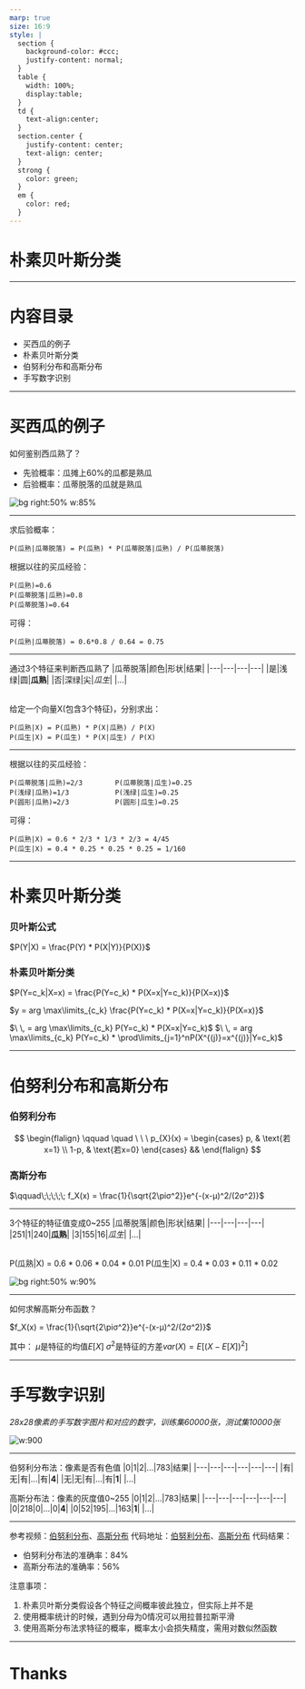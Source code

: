 ```yaml
---
marp: true
size: 16:9
style: |
  section {
    background-color: #ccc;
    justify-content: normal;
  }
  table {
    width: 100%;
    display:table;
  }
  td { 
    text-align:center;
  }
  section.center {
    justify-content: center;
    text-align: center;
  }
  strong {
    color: green;
  }
  em {
    color: red;
  }
---
```

<!-- _class: center -->
# 朴素贝叶斯分类

---
# 内容目录
* 买西瓜的例子
* 朴素贝叶斯分类
* 伯努利分布和高斯分布
* 手写数字识别

---
# 买西瓜的例子
如何鉴别西瓜熟了？
- 先验概率：瓜摊上60%的瓜都是熟瓜
- 后验概率：瓜蒂脱落的瓜就是熟瓜

![bg right:50% w:85%](../images/watermelon.jpg)

---
求后验概率：
```
P(瓜熟|瓜蒂脱落) = P(瓜熟) * P(瓜蒂脱落|瓜熟) / P(瓜蒂脱落)
```

根据以往的买瓜经验：
```
P(瓜熟)=0.6
P(瓜蒂脱落|瓜熟)=0.8
P(瓜蒂脱落)=0.64
```

可得：
```
P(瓜熟|瓜蒂脱落) = 0.6*0.8 / 0.64 = 0.75
```

---
通过3个特征来判断西瓜熟了
|瓜蒂脱落|颜色|形状|结果|
|---|---|---|---|
|是|浅绿|圆|__瓜熟__|
|否|深绿|尖|_瓜生_|
|...|

<br/>
给定一个向量X(包含3个特征)，分别求出：

```
P(瓜熟|X) = P(瓜熟) * P(X|瓜熟) / P(X)
P(瓜生|X) = P(瓜生) * P(X|瓜生) / P(X)
```

---
根据以往的买瓜经验：
```
P(瓜蒂脱落|瓜熟)=2/3        P(瓜蒂脱落|瓜生)=0.25
P(浅绿|瓜熟)=1/3　　        P(浅绿|瓜生)=0.25
P(圆形|瓜熟)=2/3　　        P(圆形|瓜生)=0.25
```

可得：
```
P(瓜熟|X) = 0.6 * 2/3 * 1/3 * 2/3 = 4/45
P(瓜生|X) = 0.4 * 0.25 * 0.25 * 0.25 = 1/160 
```

---
# 朴素贝叶斯分类
### 贝叶斯公式
$P(Y|X) = \frac{P(Y) * P(X|Y)}{P(X)}$

### 朴素贝叶斯分类
$P(Y=c_k|X=x) = \frac{P(Y=c_k) * P(X=x|Y=c_k)}{P(X=x)}$

$y = arg \max\limits_{c_k} \frac{P(Y=c_k) * P(X=x|Y=c_k)}{P(X=x)}$

$\ \, = arg \max\limits_{c_k} P(Y=c_k) * P(X=x|Y=c_k)$
$\ \, = arg \max\limits_{c_k} P(Y=c_k) * \prod\limits_{j=1}^nP(X^{(j)}=x^{(j)}|Y=c_k)$

---
# 伯努利分布和高斯分布
### 伯努利分布
$$
\begin{flalign}
\qquad \quad \ \ \ p_{X}(x) = \begin{cases} 
p,  & \text{若x=1} \\
1-p, & \text{若x=0}  \end{cases} &&
\end{flalign}
$$

### 高斯分布
$\qquad\;\;\;\;\; f_X(x) = \frac{1}{\sqrt{2\piσ^2}}e^{-(x-μ)^2/(2σ^2)}$

---
<style>

</style>
3个特征的特征值变成0~255
|瓜蒂脱落|颜色|形状|结果|
|---|---|---|---|
|251|1|240|__瓜熟__|
|3|155|16|_瓜生_|
|...|

<br/>
P(瓜熟|X) = 0.6 * 0.06 * 0.04 * 0.01
P(瓜生|X) = 0.4 * 0.03 * 0.11 * 0.02

![bg right:50% w:90%](../images/gaussian.jpg)

---
如何求解高斯分布函数？

$f_X(x) = \frac{1}{\sqrt{2\piσ^2}}e^{-(x-μ)^2/(2σ^2)}$

其中：
$μ$是特征的均值$E[X]$
$σ^2$是特征的方差$var(X) = E[(X - E[X])^2]$

---
# 手写数字识别
_28x28像素的手写数字图片和对应的数字，训练集60000张，测试集10000张_

![w:900](../images/number.jpg)

---
伯努利分布法：像素是否有色值
|0|1|2|...|783|结果|
|---|---|---|---|---|---|
|有|无|有|...|有|__4__|
|无|无|有|...|有|__1__|
|...|

高斯分布法：像素的灰度值0~255
|0|1|2|...|783|结果|
|---|---|---|---|---|---|
|0|218|0|...|0|__4__|
|0|52|195|...|163|__1__|
|...|

---
参考视频：[伯努利分布](https://www.bilibili.com/video/BV1tG411a7gn/)、[高斯分布](https://www.bilibili.com/video/BV1yb4y1279i/)
代码地址：[伯努利分布](https://colab.research.google.com/drive/1XqoIUZ0BmVurL-RS306FKPIju-t8_9V-?usp=sharing)、[高斯分布](https://colab.research.google.com/drive/1RsmhlBGVkAH3KWA-ES1hsVWmcPUlWC5A?usp=sharing)
代码结果：
- 伯努利分布法的准确率：84%
- 高斯分布法的准确率：56%

注意事项：
1. 朴素贝叶斯分类假设各个特征之间概率彼此独立，但实际上并不是
1. 使用概率统计的时候，遇到分母为0情况可以用拉普拉斯平滑
1. 使用高斯分布法求特征的概率，概率太小会损失精度，需用对数似然函数

---
<!-- _class: center -->
# Thanks

